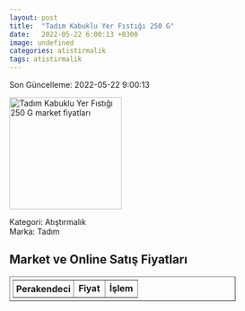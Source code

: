 ```yaml
---
layout: post
title:  "Tadım Kabuklu Yer Fıstığı 250 G"
date:   2022-05-22 6:00:13 +0300
image: undefined
categories: atistirmalik
tags: atistirmalik
---
```


Son Güncelleme: 2022-05-22 9:00:13

<img src="undefined" width="200" alt="Tadım Kabuklu Yer Fıstığı 250 G market fiyatları" />

Kategori: Atıştırmalık
<br />
Marka: Tadım

<h2>Market ve Online Satış Fiyatları</h2>

<table border="1" style="padding: 5px;width:80%;">
  <tr>
    <td style="padding: 5px;"><strong>Perakendeci</strong></td>
    <td><strong>Fiyat</strong></td>
    <td><strong>İşlem</strong></td>
  </tr>
  
</table>
